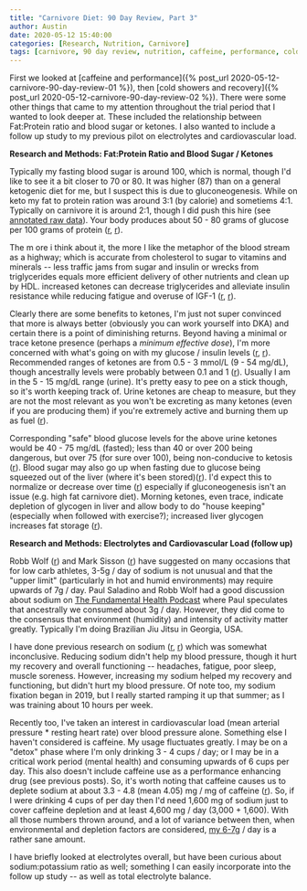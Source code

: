 ```yaml
---
title: "Carnivore Diet: 90 Day Review, Part 3"
author: Austin
date: 2020-05-12 15:40:00
categories: [Research, Nutrition, Carnivore]
tags: [carnivore, 90 day review, nutrition, caffeine, performance, cold, recover, carnivore diet, open science, literature review, electrolytes, blood pressure, sodium]
---
```


First we looked at [caffeine and performance]({% post_url 2020-05-12-carnivore-90-day-review-01 %}), then [cold showers and recovery]({% post_url 2020-05-12-carnivore-90-day-review-02 %}).  There were some other things that came to my attention throughout the trial period that I wanted to look deeper at.  These included the relationship between Fat:Protein ratio and blood sugar or ketones.  I also wanted to include a follow up study to my previous pilot on electrolytes and cardiovascular load.

**Research and Methods: Fat:Protein Ratio and Blood Sugar / Ketones**

Typically my fasting blood sugar is around 100, which is normal, though I'd like to see it a bit closer to 70 or 80.  It was higher (87) than on a general ketogenic diet for me, but I suspect this is due to gluconeogenesis.  While on keto my fat to protein ration was around 3:1 (by calorie) and sometiems 4:1.  Typically on carnivore it is around 2:1, though I did push this hire (see [annotated raw data](https://docs.google.com/spreadsheets/d/13WCRykhYSVscl9QhU4B3CNdaC7-n2UEKnWZBDMZJoBs/edit?usp=sharing)).  Your body produces about 50 - 80 grams of glucose per 100 grams of protein ([r](https://castbox.fm/episode/Does-protein-cause-cancer--Dr.-Gabrielle-Lyon-id2108592-id217457513?country=us), [r](https://www.ncbi.nlm.nih.gov/pmc/articles/PMC3636610/)).

The m ore i think about it, the more I like the metaphor of the blood stream as a highway; which is accurate from cholesterol to sugar to vitamins and minerals -- less traffic jams from sugar and insulin or wrecks from triglycerides equals more efficient delivery of other nutrients and clean up by HDL.  increased ketones can decrease triglycerides and alleviate insulin resistance while reducing fatigue and overuse of IGF-1 ([r](https://www.ncbi.nlm.nih.gov/pmc/articles/PMC7074331/), [r](https://www.ncbi.nlm.nih.gov/pmc/articles/PMC7059164/)).  

Clearly there are some benefits to ketones, I'm just not super convinced that more is always better (obviously you can work yourself into DKA) and certain there is a point of diminishing returns.  Beyond having a minimal or trace ketone presence (perhaps a *minimum effective dose*), I'm more concerned with what's going on with my glucose / insulin levels ([r](https://ketodietapp.com/Blog/lchf/the-ketone-craze-who-really-benefits-from-high-ketone-levels), [r](https://www.mayoclinic.org/diseases-conditions/hyperglycemia/symptoms-causes/syc-20373631)).  Recommended ranges of ketones are from 0.5 - 3 mmol/L (9 - 54 mg/dL), though ancestrally levels were probably between 0.1 and 1 ([r](https://castbox.fm/episode/How-Broccoli-is-Destroying-Your-Thyroid!-With-Elle-Russ-id2108592-id236477377?utm_source=website&utm_medium=dlink&utm_campaign=web_share&utm_content=How%20Broccoli%20is%20Destroying%20Your%20Thyroid!%20With%20Elle%20Russ-CastBox_FM)).  Usually I am in the 5 - 15 mg/dL range (urine).  It's pretty easy to pee on a stick though, so it's worth keeping track of.  Urine ketones are cheap to measure, but they are not the most relevant as you won't be excreting as many ketones (even if you are producing them) if you're extremely active and burning them up as fuel ([r](https://castbox.fm/episode/Supersoldiers-and-enhanced-cognitive-function-with-ketones!-A-conversation-with-Dominic-D%E2%80%99Agostino%2C-PhD-id2108592-id171881127?country=us)).

Corresponding "safe" blood glucose levels for the above urine ketones would be 40 - 75 mg/dL (fasted); less than 40 or over 200 being dangerous, but over 75 (for sure over 100), being non-conducive to ketosis ([r](https://www.thebonesandco.com/blog/ketosis-versus-ketoacidosis-dogs)).  Blood sugar may also go up when fasting due to glucose being squeezed out of the liver (where it's been stored)([r](https://www.dietdoctor.com/why-is-blood-glucose-elevated-when-fasting)).  I'd expect this to normalize or decrease over time ([r](https://www.health.harvard.edu/blog/intermittent-fasting-surprising-update-2018062914156)) especially if gluconeogenesis isn't an issue (e.g. high fat carnivore diet).  Morning ketones, even trace, indicate depletion of glycogen in liver and allow body to do "house keeping" (especially when followed with exercise?); increased liver glycogen increases fat storage ([r](https://castbox.fm/episode/Will-eating-an-animal-based-diet-over-activate-mTOR---With-James-Clement-id2108592-id220010105?country=us)).

**Research and Methods: Electrolytes and Cardiovascular Load (follow up)**

Robb Wolf ([r](https://robbwolf.com/2019/02/27/is-there-a-thing-as-too-much-sodium/)) and Mark Sisson ([r](https://www.marksdailyapple.com/salt-what-is-it-good-for/)) have suggested on many occasions that for low carb athletes, 3-5g / day of sodium is not unusual and that the "upper limit" (particularly in hot and humid environments) may require upwards of 7g / day.  Paul Saladino and Robb Wolf had a good discussion about sodium on [The Fundamental Health Podcast](https://castbox.fm/episode/Carnivore-vs-Fruitarians.-A-friendly-debate-with-Robby-and-Cyrus-from-Mastering-Diabetes.-id2108592-id231687037?utm_source=website&utm_medium=dlink&utm_campaign=web_share&utm_content=Carnivore%20vs%20Fruitarians.%20A%20friendly%20debate%20with%20Robby%20and%20Cyrus%20from%20Mastering%20Diabetes.-CastBox_FM) where Paul speculates that ancestrally we consumed about 3g / day.  However, they did come to the consensus that environment (humidity) and intensity of activity matter greatly.  Typically I'm doing Brazilian Jiu Jitsu in Georgia, USA.

I have done previous research on sodium ([r](https://lnk.bio/go?d=https%3A%2F%2Fgithub.com%2Fsavagezen%2Fsavagezen.github.io%2Fblob%2Fmaster%2F_posts%2F2019-03-08-blood-pressure-01.md&id=639762&hash=5f3fc6788793ec4cf7bf77ab5677c6ea&timezone=America/New_York), [r](https://lnk.bio/go?d=https%3A%2F%2Fdocs.google.com%2Fspreadsheets%2Fd%2F1IU5-A1XtKTGN1AyGS6J562pRoQ8XduEmuM1_xzhbaz8%2Fedit%3Fusp%3Dsharing&id=639759&hash=e2383784c9180a5ab50c103d068e44ad&timezone=America/New_York)) which was somewhat inconclusive.  Reducing sodium didn't help my blood pressure, though it hurt my recovery and overall functioning -- headaches, fatigue, poor sleep, muscle soreness.  However, increasing my sodium helped my recovery and functioning, but didn't hurt my blood pressure.  Of note too, my sodium fixation began in 2019, but I really started ramping it up that summer; as I was training about 10 hours per week.

Recently too, I've taken an interest in cardiovascular load (mean arterial pressure * resting heart rate) over blood pressure alone.  Something else I haven't considered is caffeine.  My usage fluctuates greatly.  I may be on a "detox" phase where I'm only drinking 3 - 4 cups / day; or I may be in a critical work period (mental health) and consuming upwards of 6 cups per day.  This also doesn't include caffeine use as a performance enhancing drug (see previous posts).  So, it's worth noting that caffeine causes us to deplete sodium at about 3.3 - 4.8 (mean 4.05) mg / mg of caffeine ([r](https://www.mindbodygreen.com/articles/how-to-make-coffee-healthier-by-adding-salt-the-salt-fix-james-dinicolantonio)).  So, if I were drinking 4 cups of per day then I'd need 1,600 mg of sodium just to cover caffeine depletion and at least 4,600 mg / day (3,000 + 1,600).  With all those numbers thrown around, and a lot of variance between then, when environmental and depletion factors are considered, [my 6-7g](https://photos.app.goo.gl/jrqqa6PNoXXHvM3m6) / day is a rather sane amount.

I have briefly looked at electrolytes overall, but have been curious about sodium:potassium ratio as well; something I can easily incorporate into the follow up study -- as well as total electrolyte balance.
